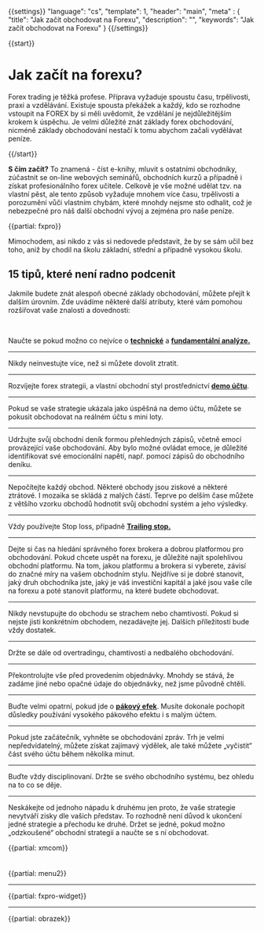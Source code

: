 {{settings}}
  "language": "cs",
  "template": 1,
  "header": "main",
  "meta" : {
    "title": "Jak začít obchodovat na Forexu",
    "description": "",
    "keywords": "Jak začít obchodovat na Forexu"
  }
{{/settings}}

<div class="row">
<div class="col-md-9" role="main" markdown="1">


{{start}} 
# Jak začít na forexu? 

Forex trading je těžká profese. Příprava vyžaduje spoustu času, trpělivosti, praxi a vzdělávání. Existuje spousta překážek a každý, kdo se rozhodne vstoupit na FOREX by si měli uvědomit, že vzdělání je nejdůležitějším krokem k úspěchu. Je velmi důležité znát základy forex obchodování, nicméně základy obchodování nestačí k tomu abychom začali vydělávat peníze.

{{/start}} 

**S čím začít?** To znamená - číst e-knihy, mluvit s ostatními obchodníky, zúčastnit se on-line webových seminářů, obchodních kurzů a případně i získat profesionálního forex učitele. Celkově je vše možné udělat tzv. na vlastní pěst, ale tento způsob vyžaduje mnohem více času, trpělivosti a porozumění vůči vlastním chybám, které mnohdy nejsme sto odhalit, což je nebezpečné pro náš další obchodní vývoj a zejména pro naše peníze.

{{partial: fxpro}}

Mimochodem, asi nikdo z vás si nedovede představit, že by se sám učil bez toho, aniž by chodil na školu základní, střední a případně vysokou školu.

## 15 tipů, které není radno podcenit

Jakmile budete znát alespoň obecné základy obchodování, můžete přejít k dalším úrovním. Zde uvádíme některé další atributy, které vám pomohou rozšiřovat vaše znalosti a dovednosti:

<br>

Naučte se pokud možno co nejvíce o [**technické**](http://www.forexsrovnavac.cz/technicka-analyza) a [**fundamentální analýze.**](http://www.forexsrovnavac.cz/fundamentalni-analyza)
- - -
Nikdy neinvestujte více, než si můžete dovolit ztratit.
- - -
Rozvíjejte forex strategii, a vlastní obchodní styl prostřednictví [**demo účtu**](http://www.forexsrovnavac.cz/forex-demo-ucet).
- - -
Pokud se vaše strategie ukázala jako úspěšná na demo účtu, můžete se pokusit obchodovat na reálném účtu s mini loty.
- - -
Udržujte svůj obchodní deník formou přehledných zápisů, včetně emocí provázející vaše obchodování. Aby bylo možné ovládat emoce, je důležité identifikovat své emocionální napětí, např. pomocí zápisů do obchodního deníku.
- - -
Nepočítejte každý obchod. Některé obchody jsou ziskové a některé ztrátové. I mozaika se skládá z malých částí. Teprve po delším čase můžete z většího vzorku obchodů hodnotit svůj obchodní systém a jeho výsledky.
- - -
Vždy používejte Stop loss, případně [**Trailing stop.**](http://www.forexsrovnavac.cz/market-order-limit-order-stop-loss-trailling-stop)
- - -
Dejte si čas na hledání správného forex brokera a dobrou platformou pro obchodování. Pokud chcete uspět na forexu, je důležité najít spolehlivou obchodní platformu. Na tom, jakou platformu a brokera si vyberete, závisí do značné míry na vašem obchodním stylu. Nejdříve si je dobré stanovit, jaký druh obchodníka jste, jaký je váš investiční kapitál a jaké jsou vaše cíle na forexu a poté stanovit platformu, na které budete obchodovat.
- - -
Nikdy nevstupujte do obchodu se strachem nebo chamtivostí. Pokud si nejste jisti konkrétním obchodem, nezadávejte jej. Dalších příležitostí bude vždy dostatek.
- - -
Držte se dále od overtradingu, chamtivosti a nedbalého obchodování.
- - -
Překontrolujte vše před provedením objednávky. Mnohdy se stává, že zadáme jiné nebo opačné údaje do objednávky, než jsme původně chtěli.
- - -
Buďte velmi opatrní, pokud jde o [**pákový efek**](http://www.forexsrovnavac.cz/pakovy-efekt). Musíte dokonale pochopit důsledky používání vysokého pákového efektu i s malým účtem.
- - -
Pokud jste začátečník, vyhněte se obchodování zpráv. Trh je velmi nepředvídatelný, můžete získat zajímavý výdělek, ale také můžete „vyčistit“ část svého účtu během několika minut.
- - -
Buďte vždy disciplinovaní. Držte se svého obchodního systému, bez ohledu na to co se děje.
- - -
Neskákejte od jednoho nápadu k druhému jen proto, že vaše strategie nevytváří zisky dle vašich představ. To rozhodně není důvod k ukončení jedné strategie a přechodu ke druhé. Držet se jedné, pokud možno „odzkoušené“ obchodní strategii a naučte se s ní obchodovat.

{{partial: xmcom}}

</div>
<div class="col-md-3" markdown="1">
<div class="well" markdown="1" style="margin-top: 2.5em">

{{partial: menu2}}

</div>


- - -

{{partial: fxpro-widget}}

- - -

{{partial: obrazek}}

</div>
</div>